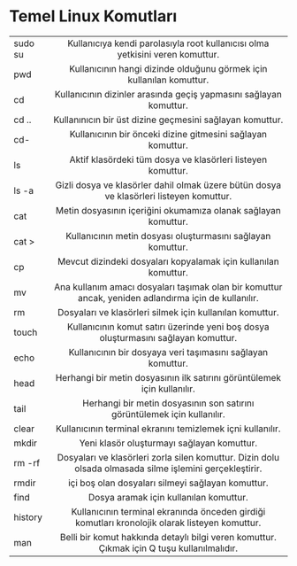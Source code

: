 # Temel Linux Komutları
| | |
|---|:---:|
| sudo su	| Kullanıcıya kendi parolasıyla root kullanıcısı olma yetkisini veren komuttur. |
| pwd		  | Kullanıcının hangi dizinde olduğunu görmek için kullanılan komuttur. |
| cd		  | Kullanıcının dizinler arasında geçiş yapmasını sağlayan komuttur. |
| cd .. 	| Kullanınıcın bir üst dizine geçmesini sağlayan komuttur. |
| cd-		  | Kullanıcının bir önceki dizine gitmesini sağlayan komuttur. |
| ls		  | Aktif klasördeki tüm dosya ve klasörleri listeyen komuttur. |
| ls -a	  | Gizli dosya ve klasörler dahil olmak üzere bütün dosya ve klasörleri listeyen komuttur. |
| cat		  | Metin dosyasının içeriğini okumamıza olanak sağlayan komuttur. |
| cat >	  | Kullanıcının metin dosyası oluşturmasını sağlayan komuttur. |
| cp		  | Mevcut dizindeki dosyaları kopyalamak için kullanılan komuttur. |
| mv		  | Ana kullanım amacı dosyaları taşımak olan bir komuttur ancak, yeniden adlandırma için de kullanılır. |
| rm		  | Dosyaları ve klasörleri silmek için kullanılan komuttur. |
| touch	  | Kullanıcının komut satırı üzerinde yeni boş dosya oluşturmasını sağlayan komuttur. |
| echo	  | Kullanıcının bir dosyaya veri taşımasını sağlayan komuttur. |
| head	  | Herhangi bir metin dosyasının ilk satırını görüntülemek için kullanılır. |
| tail	  | Herhangi bir metin dosyasının son satırını görüntülemek için kullanılır. |
| clear	  | Kullanıcının terminal ekranını temizlemek içni kullanılır. |
| mkdir	  | Yeni klasör oluşturmayı sağlayan komuttur. |
| rm -rf	| Dosyaları ve klasörleri zorla silen komuttur. Dizin dolu olsada olmasada silme işlemini gerçekleştirir. |
| rmdir	  | içi boş olan dosyaları silmeyi sağlayan komuttur. |
| find	  | Dosya aramak için kullanılan komuttur. |
| history	| Kullanıcının terminal ekranında önceden girdiği komutları kronolojik olarak listeyen komuttur. |
| man		  | Belli bir komut hakkında detaylı bilgi veren komuttur. Çıkmak için Q tuşu kullanılmalıdır. |
